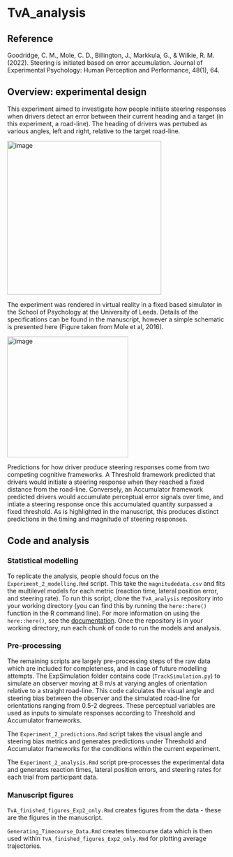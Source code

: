 # TvA_analysis

## Reference
Goodridge, C. M., Mole, C. D., Billington, J., Markkula, G., & Wilkie, R. M. (2022). Steering is initiated based on error accumulation. Journal of Experimental Psychology: Human Perception and Performance, 48(1), 64.

## Overview: experimental design 
This experiment aimed to investigate how people initiate steering responses when drivers detect an error between their current heading and a target (in this experiment, a road-line). The heading of drivers was pertubed as various angles, left and right, relative to the target road-line. 

<img width="353" alt="image" src="https://github.com/courtneygoodridge/TvA_analysis/assets/44811378/ee0cb499-2dc8-4dab-a88b-c1e0a9754136">

The experiment was rendered in virtual reality in a fixed based simulator in the School of Psychology at the University of Leeds. Details of the specifications can be found in the manuscript, however a simple schematic is presented here (Figure taken from Mole et al, 2016). 

<img width="277" alt="image" src="https://github.com/courtneygoodridge/TvA_analysis/assets/44811378/31e75192-2a35-4c45-b80a-725ac8f3f9c1">

Predictions for how driver produce steering responses come from two competing cognitive frameworks. A Threshold framework predicted that drivers would initiate a steering response when they reached a fixed distance from the road-line. Conversely, an Accumulator framework predicted drivers would accumulate perceptual error signals over time, and intiate a steering response once this accumulated quantity surpassed a fixed threshold. As is highlighted in the manuscript, this produces distinct predictions in the timing and magnitude of steering responses. 

## Code and analysis
### Statistical modelling
To replicate the analysis, people should focus on the `Experiment_2_modelling.Rmd` script. This take the `magnitudedata.csv` and fits the multilevel models for each metric (reaction time, lateral position error, and steering rate). To run this script, clone the `TvA_analysis` repository into your working directory (you can find this by running the `here::here()` function in the R command line). For more information on using the `here::here()`, see the [documentation](https://here.r-lib.org/). Once the repository is in your working directory, run each chunk of code to run the models and analysis. 

### Pre-processing
The remaining scripts are largely pre-processing steps of the raw data which are included for completeness, and in case of future modelling attempts. The ExpSimulation folder contains code (`TrackSimulation.py`) to simulate an observer moving at 8 m/s at varying angles of orientation relative to a straight road-line. This code calculates the visual angle and steering bias between the observer and the simulated road-line for orientations ranging from 0.5-2 degrees. These perceptual variables are used as inputs to simulate responses according to Threshold and Accumulator frameworks. 

The `Experiment_2_predictions.Rmd` script takes the visual angle and steering bias metrics and generates predictions under Threshold and Accumulator frameworks for the conditions within the current experiment.

The `Experiment_2_analysis.Rmd` script pre-processes the experimental data and generates reaction times, lateral position errors, and steering rates for each trial from participant data. 

### Manuscript figures
`TvA_finished_figures_Exp2_only.Rmd` creates figures from the data - these are the figures in the manuscript. 

`Generating_Timecourse_Data.Rmd` creates timecourse data which is then used within `TvA_finished_figures_Exp2_only.Rmd` for plotting average trajectories. 


